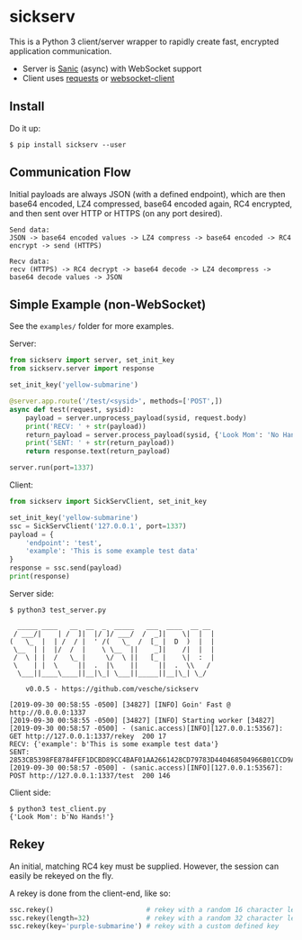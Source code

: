 # sickserv

This is a Python 3 client/server wrapper to rapidly create fast, encrypted application communication.

* Server is [Sanic](https://github.com/huge-success/sanic) (async) with WebSocket support
* Client uses [requests](https://github.com/psf/requests) or [websocket-client](https://github.com/websocket-client/websocket-client)

## Install

Do it up:

```
$ pip install sickserv --user
```

## Communication Flow

Initial payloads are always JSON (with a defined endpoint), which are then base64 encoded, LZ4 compressed, base64 encoded again, RC4 encrypted, and then sent over HTTP or HTTPS (on any port desired).

```
Send data:
JSON -> base64 encoded values -> LZ4 compress -> base64 encoded -> RC4 encrypt -> send (HTTPS)

Recv data:
recv (HTTPS) -> RC4 decrypt -> base64 decode -> LZ4 decompress -> base64 decode values -> JSON
```

## Simple Example (non-WebSocket)

See the `examples/` folder for more examples.

Server:
```python
from sickserv import server, set_init_key
from sickserv.server import response

set_init_key('yellow-submarine')

@server.app.route('/test/<sysid>', methods=['POST',])
async def test(request, sysid):
    payload = server.unprocess_payload(sysid, request.body)
    print('RECV: ' + str(payload))
    return_payload = server.process_payload(sysid, {'Look Mom': 'No Hands!'})
    print('SENT: ' + str(return_payload))
    return response.text(return_payload)

server.run(port=1337)
```

Client:
```python
from sickserv import SickServClient, set_init_key

set_init_key('yellow-submarine')
ssc = SickServClient('127.0.0.1', port=1337)
payload = {
    'endpoint': 'test',
    'example': 'This is some example test data'
}
response = ssc.send(payload)
print(response)
```

Server side:
```
$ python3 test_server.py

  _____ ____   __  __  _  _____   ___  ____  __ __
 / ___/|    | /  ]|  |/ ]/ ___/  /  _]|    \|  |  |
(   \_  |  | /  / |  ' /(   \_  /  [_ |  D  )  |  |
 \__  | |  |/  /  |    \ \__  ||    _]|    /|  |  |
 /  \ | |  /   \_ |     \/  \ ||   [_ |    \|  :  |
 \    | |  \     ||  .  |\    ||     ||  .  \\   /
  \___||____\____||__|\_| \___||_____||__|\_| \_/

    v0.0.5 - https://github.com/vesche/sickserv

[2019-09-30 00:58:55 -0500] [34827] [INFO] Goin' Fast @ http://0.0.0.0:1337
[2019-09-30 00:58:55 -0500] [34827] [INFO] Starting worker [34827]
[2019-09-30 00:58:57 -0500] - (sanic.access)[INFO][127.0.0.1:53567]: GET http://127.0.0.1:1337/rekey  200 17
RECV: {'example': b'This is some example test data'}
SENT: 2853CB5398FE8784FEF1DCBD89CC4BAF01AA2661428CD79783D440468504966B01CCD9A5A4E309E342D55EBE4635CDD9D5D78EB98873CAE3D6A7C804A8647CCB1BDD7D32518A112367
[2019-09-30 00:58:57 -0500] - (sanic.access)[INFO][127.0.0.1:53567]: POST http://127.0.0.1:1337/test  200 146
```

Client side:
```
$ python3 test_client.py
{'Look Mom': b'No Hands!'}
```

## Rekey

An initial, matching RC4 key must be supplied. However, the session can easily be rekeyed on the fly.

A rekey is done from the client-end, like so:

```python
ssc.rekey()                       # rekey with a random 16 character length key
ssc.rekey(length=32)              # rekey with a random 32 character length key
ssc.rekey(key='purple-submarine') # rekey with a custom defined key
```
